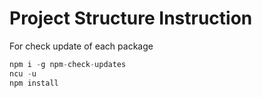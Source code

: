 # Project Structure Instruction

For check update of each package

```javascript
npm i -g npm-check-updates
ncu -u
npm install
```
